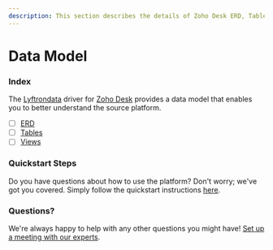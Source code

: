 ```yaml
---
description: This section describes the details of Zoho Desk ERD, Tables, and Views.
---
```


# Data Model

### Index

The  [Lyftrondata](https://www.lyftrondata.com/) driver for [Zoho Desk](https://www.lyftrondata.com/integration/business-analytics/zoho-desk/) provides a data model that enables you to better understand the source platform.

* [ ] [ERD](erd.md)
* [ ] [Tables](tables.md)
* [ ] [Views](views.md)

### Quickstart Steps

Do you have questions about how to use the platform? Don't worry; we've got you covered. Simply follow the quickstart instructions [here](../README.md).


### Questions? <a href="#questions" id="questions"></a>

We're always happy to help with any other questions you might have! [Set up a meeting with our experts](https://www.lyftrondata.com/book-a-meeting/).

